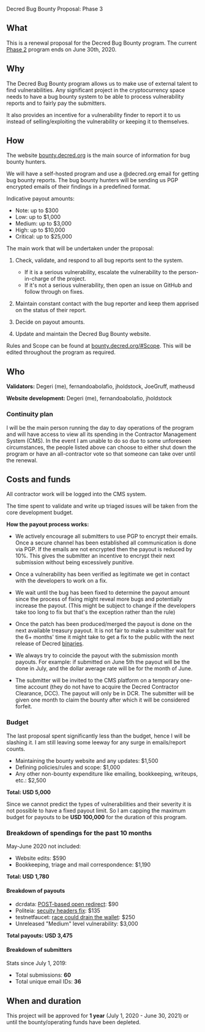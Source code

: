 Decred Bug Bounty Proposal: Phase 3

## What

This is a renewal proposal for the Decred Bug Bounty program. The current [Phase 2](https://proposals.decred.org/proposals/073694ed82d34b2bfff51e35220e8052ad4060899b23bc25791a9383375cae70) program ends on June 30th, 2020.

## Why

The Decred Bug Bounty program allows us to make use of external talent to find vulnerabilities. Any significant project in the cryptocurrency space needs to have a bug bounty system to be able to process vulnerability reports and to fairly pay the submitters.

It also provides an incentive for a vulnerability finder to report it to us instead of selling/exploiting the vulnerability or keeping it to themselves.

## How

The website [bounty.decred.org](https://bounty.decred.org/) is the main source of information for bug bounty hunters.

We will have a self-hosted program and use a @decred.org email for getting bug bounty reports. The bug bounty hunters will be sending us PGP encrypted emails of their findings in a predefined format.

Indicative payout amounts:

- Note: up to $300
- Low: up to $1,000
- Medium: up to $3,000
- High: up to $10,000
- Critical: up to $25,000

The main work that will be undertaken under the proposal:

1. Check, validate, and respond to all bug reports sent to the system.

   - If it is a serious vulnerability, escalate the vulnerability to the person-in-charge of the project.
   - If it's not a serious vulnerability, then open an issue on GitHub and follow through on fixes.

2. Maintain constant contact with the bug reporter and keep them apprised on the status of their report.

3. Decide on payout amounts.

4. Update and maintain the Decred Bug Bounty website.

Rules and Scope can be found at [bounty.decred.org/#Scope](https://bounty.decred.org/#Scope). This will be edited throughout the program as required.

## Who

**Validators:** Degeri (me), fernandoabolafio, jholdstock, JoeGruff, matheusd

**Website development:** Degeri (me), fernandoabolafio, jholdstock

### Continuity plan

I will be the main person running the day to day operations of the program and will have access to view all its spending in the Contractor Management System (CMS). In the event I am unable to do so due to some unforeseen circumstances, the people listed above can choose to either shut down the program or have an all-contractor vote so that someone can take over until the renewal.

## Costs and funds

All contractor work will be logged into the CMS system.

The time spent to validate and write up triaged issues will be taken from the core development budget.

**How the payout process works:**

- We actively encourage all submitters to use PGP to encrypt their emails. Once a secure channel has been established all communication is done via PGP. If the emails are not encrypted then the payout is reduced by 10%. This gives the submitter an incentive to encrypt their next submission without being excessively punitive.

- Once a vulnerability has been verified as legitimate we get in contact with the developers to work on a fix.

- We wait until the bug has been fixed to determine the payout amount since the process of fixing might reveal more bugs and potentially increase the payout. (This might be subject to change if the developers take too long to fix but that's the exception rather than the rule)

- Once the patch has been produced/merged the payout is done on the next available treasury payout. It is not fair to make a submitter wait for the 6+ months' time it might take to get a fix to the publiс with the next release of Decred [binaries](https://github.com/decred/decred-binaries).

- We always try to coincide the payout with the submission month payouts. For example: if submitted on June 5th the payout will be the done in July, and the dollar average rate will be for the month of June.

- The submitter will be invited to the CMS platform on a temporary one-time account (they do not have to acquire the Decred Contractor Clearance, DCC). The payout will only be in DCR. The submitter will be given one month to claim the bounty after which it will be considered forfeit.

### Budget

The last proposal spent significantly less than the budget, hence I will be slashing it. I am still leaving some leeway for any surge in emails/report counts.

- Maintaining the bounty website and any updates: $1,500
- Defining policies/rules and scope: $1,000
- Any other non-bounty expenditure like emailing, bookkeeping, writeups, etc.: $2,500

**Total: USD 5,000**

Since we cannot predict the types of vulnerabilities and their severity it is not possible to have a fixed payout limit. So I am capping the maximum budget for payouts to be **USD 100,000** for the duration of this program.

### Breakdown of spendings for the past 10 months

May-June 2020 not included:

- Website edits: $590
- Bookkeeping, triage and mail correspondence: $1,190

**Total: USD 1,780**

#### Breakdown of payouts

- dcrdata: [POST-based open redirect](https://github.com/decred/dcrdata/pull/1563): $90
- Politeia: [secuity headers fix](https://github.com/decred/politeiagui/pull/1744): $135
- testnetfaucet: [race could drain the wallet](https://github.com/decred/testnetfaucet/pull/60): $250
- Unreleased "Medium" level vulnerability: $3,000

**Total payouts: USD 3,475**

#### Breakdown of submitters

Stats since July 1, 2019:

- Total submissions: **60**
- Total unique email IDs: **36**

## When and duration

This project will be approved for **1 year** (July 1, 2020 - June 30, 2021) or until the bounty/operating funds have been depleted.
